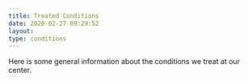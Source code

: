 ```yaml
---
title: Treated Conditions
date: 2020-02-27 09:29:52
layout:
type: conditions
---
```

Here is some general information about the conditions we treat at our center.